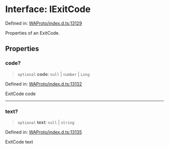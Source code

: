 # Interface: IExitCode

Defined in: [WAProto/index.d.ts:13129](https://github.com/Fokusdotid/Baileys/blob/3623833a320f5e60f370ef835f3de341453290f5/WAProto/index.d.ts#L13129)

Properties of an ExitCode.

## Properties

### code?

> `optional` **code**: `null` \| `number` \| `Long`

Defined in: [WAProto/index.d.ts:13132](https://github.com/Fokusdotid/Baileys/blob/3623833a320f5e60f370ef835f3de341453290f5/WAProto/index.d.ts#L13132)

ExitCode code

***

### text?

> `optional` **text**: `null` \| `string`

Defined in: [WAProto/index.d.ts:13135](https://github.com/Fokusdotid/Baileys/blob/3623833a320f5e60f370ef835f3de341453290f5/WAProto/index.d.ts#L13135)

ExitCode text

